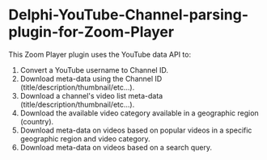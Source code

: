 # Delphi-YouTube-Channel-parsing-plugin-for-Zoom-Player
This Zoom Player plugin uses the YouTube data API to:<br>
<ol>
<li>Convert a YouTube username to Channel ID.
<li>Download meta-data using the Channel ID (title/description/thumbnail/etc...).
<li>Download a channel's video list meta-data (title/description/thumbnail/etc...).
<li>Download the available video category available in a geographic region (country).
<li>Download meta-data on videos based on popular videos in a specific geographic region and video category.
<li>Download meta-data on videos based on a search query.
</ol>
